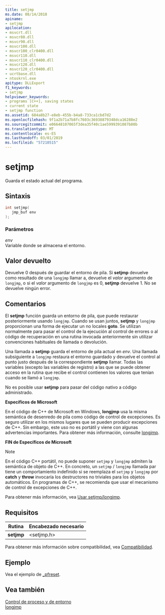 ```yaml
---
title: setjmp
ms.date: 08/14/2018
apiname:
- setjmp
apilocation:
- msvcrt.dll
- msvcr80.dll
- msvcr90.dll
- msvcr100.dll
- msvcr100_clr0400.dll
- msvcr110.dll
- msvcr110_clr0400.dll
- msvcr120.dll
- msvcr120_clr0400.dll
- ucrtbase.dll
- ntoskrnl.exe
apitype: DLLExport
f1_keywords:
- setjmp
helpviewer_keywords:
- programs [C++], saving states
- current state
- setjmp function
ms.assetid: 684a8b27-e8eb-455b-b4a8-733ca1cbd7d2
ms.openlocfilehash: 9f1a2b71a7b8fc7603c36938879348dca16288e2
ms.sourcegitcommit: e06648107065f3dea35f40c1ae5999391087b80b
ms.translationtype: MT
ms.contentlocale: es-ES
ms.lasthandoff: 03/01/2019
ms.locfileid: "57210515"
---
```

# <a name="setjmp"></a>setjmp

Guarda el estado actual del programa.

## <a name="syntax"></a>Sintaxis

```C
int setjmp(
   jmp_buf env
);
```

### <a name="parameters"></a>Parámetros

*env*<br/>
Variable donde se almacena el entorno.

## <a name="return-value"></a>Valor devuelto

Devuelve 0 después de guardar el entorno de pila. Si **setjmp** devuelve como resultado de una `longjmp` llamar a, devuelve el *valor* argumento de `longjmp`, o si el *valor* argumento de `longjmp` es 0, **setjmp** devuelve 1. No se devuelve ningún error.

## <a name="remarks"></a>Comentarios

El **setjmp** función guarda un entorno de pila, que puede restaurar posteriormente usando `longjmp`. Cuando se usan juntos, **setjmp** y `longjmp` proporcionan una forma de ejecutar un no locales **goto**. Se utilizan normalmente para pasar el control de la ejecución al control de errores o al código de recuperación en una rutina invocada anteriormente sin utilizar convenciones habituales de llamada o devolución.

Una llamada a **setjmp** guarda el entorno de pila actual en *env*. Una llamada subsiguiente a `longjmp` restaura el entorno guardado y devuelve el control al punto justo después de la correspondiente **setjmp** llamar. Todas las variables (excepto las variables de registro) a las que se puede obtener acceso en la rutina que recibe el control contienen los valores que tenían cuando se llamó a `longjmp`.

No es posible usar **setjmp** para pasar del código nativo a código administrado.

**Específicos de Microsoft**

En el código de C++ de Microsoft en Windows, **longjmp** usa la misma semántica de desenredo de pila como código de control de excepciones. Es seguro utilizar en los mismos lugares que se pueden producir excepciones de C++. Sin embargo, este uso no es portátil y viene con algunas advertencias importantes. Para obtener más información, consulte [longjmp](longjmp.md).

**FIN de Específicos de Microsoft**

> [!NOTE]
> En el código C++ portátil, no puede suponer `setjmp` y `longjmp` admiten la semántica de objeto de C++. En concreto, un `setjmp` / `longjmp` llamada par tiene un comportamiento indefinido si se reemplaza el `setjmp` y `longjmp` por **catch** y **throw** invocaría los destructores no triviales para los objetos automáticos. En programas de C++, se recomienda que usar el mecanismo de control de excepciones de C++.

Para obtener más información, vea [Usar setjmp/longjmp](../../cpp/using-setjmp-longjmp.md).

## <a name="requirements"></a>Requisitos

|Rutina|Encabezado necesario|
|-------------|---------------------|
|**setjmp**|\<setjmp.h>|

Para obtener más información sobre compatibilidad, vea [Compatibilidad](../../c-runtime-library/compatibility.md).

## <a name="example"></a>Ejemplo

Vea el ejemplo de [_pfreset](fpreset.md).

## <a name="see-also"></a>Vea también

[Control de proceso y de entorno](../../c-runtime-library/process-and-environment-control.md)<br/>
[longjmp](longjmp.md)
